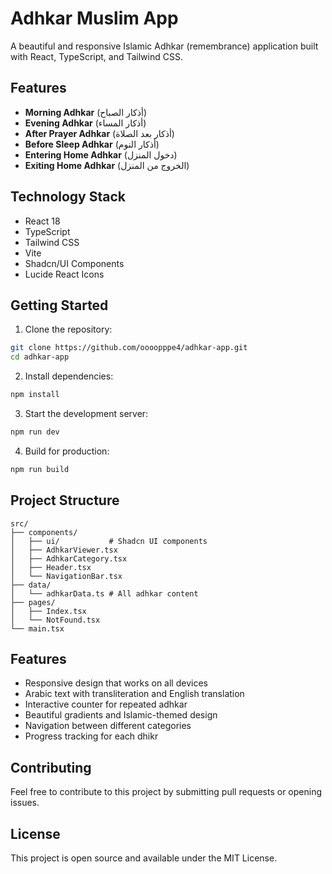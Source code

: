 
# Adhkar Muslim App

A beautiful and responsive Islamic Adhkar (remembrance) application built with React, TypeScript, and Tailwind CSS.

## Features

- **Morning Adhkar** (أذكار الصباح)
- **Evening Adhkar** (أذكار المساء)
- **After Prayer Adhkar** (أذكار بعد الصلاة)
- **Before Sleep Adhkar** (أذكار النوم)
- **Entering Home Adhkar** (دخول المنزل)
- **Exiting Home Adhkar** (الخروج من المنزل)

## Technology Stack

- React 18
- TypeScript
- Tailwind CSS
- Vite
- Shadcn/UI Components
- Lucide React Icons

## Getting Started

1. Clone the repository:
```bash
git clone https://github.com/oooopppe4/adhkar-app.git
cd adhkar-app
```

2. Install dependencies:
```bash
npm install
```

3. Start the development server:
```bash
npm run dev
```

4. Build for production:
```bash
npm run build
```

## Project Structure

```
src/
├── components/
│   ├── ui/           # Shadcn UI components
│   ├── AdhkarViewer.tsx
│   ├── AdhkarCategory.tsx
│   ├── Header.tsx
│   └── NavigationBar.tsx
├── data/
│   └── adhkarData.ts # All adhkar content
├── pages/
│   ├── Index.tsx
│   └── NotFound.tsx
└── main.tsx
```

## Features

- Responsive design that works on all devices
- Arabic text with transliteration and English translation
- Interactive counter for repeated adhkar
- Beautiful gradients and Islamic-themed design
- Navigation between different categories
- Progress tracking for each dhikr

## Contributing

Feel free to contribute to this project by submitting pull requests or opening issues.

## License

This project is open source and available under the MIT License.
